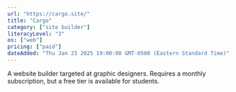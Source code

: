```yaml
---
url: "https://cargo.site/"
title: "Cargo"
category: ["site builder"]
literacyLevel: "3"
os: ["web"]
pricing: ["paid"]
dateAdded: "Thu Jan 23 2025 19:00:00 GMT-0500 (Eastern Standard Time)"
---
```


A website builder targeted at graphic designers. Requires a monthly subscription, but a free tier is available for students.